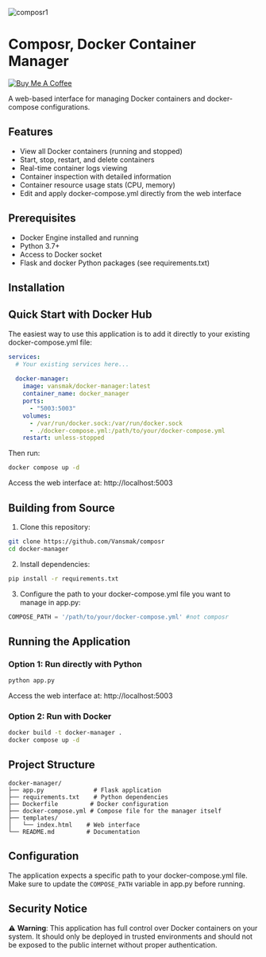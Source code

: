 ![composr1](https://github.com/user-attachments/assets/05402063-aa5f-41bb-a69a-9c2d49069cef)

# Composr, Docker Container Manager

[![Buy Me A Coffee](https://www.buymeacoffee.com/assets/img/custom_images/orange_img.png)](https://buymeacoffee.com/vansmak)

A web-based interface for managing Docker containers and docker-compose configurations.

## Features

- View all Docker containers (running and stopped)
- Start, stop, restart, and delete containers
- Real-time container logs viewing
- Container inspection with detailed information
- Container resource usage stats (CPU, memory)
- Edit and apply docker-compose.yml directly from the web interface

## Prerequisites

- Docker Engine installed and running
- Python 3.7+
- Access to Docker socket
- Flask and docker Python packages (see requirements.txt)

## Installation
## Quick Start with Docker Hub

The easiest way to use this application is to add it directly to your existing docker-compose.yml file:

```yaml
services:
  # Your existing services here...
  
  docker-manager:
    image: vansmak/docker-manager:latest
    container_name: docker_manager
    ports:
      - "5003:5003"
    volumes:
      - /var/run/docker.sock:/var/run/docker.sock
      - ./docker-compose.yml:/path/to/your/docker-compose.yml
    restart: unless-stopped
```

Then run:
```bash
docker compose up -d
```

Access the web interface at: http://localhost:5003

## Building from Source

1. Clone this repository:
```bash
git clone https://github.com/Vansmak/composr
cd docker-manager
```

2. Install dependencies:
```bash
pip install -r requirements.txt
```

3. Configure the path to your docker-compose.yml file you want to manage in app.py:
```python
COMPOSE_PATH = '/path/to/your/docker-compose.yml' #not composr
```

## Running the Application

### Option 1: Run directly with Python
```bash
python app.py
```
Access the web interface at: http://localhost:5003

### Option 2: Run with Docker
```bash
docker build -t docker-manager .
docker compose up -d
```

## Project Structure
```
docker-manager/
├── app.py              # Flask application
├── requirements.txt    # Python dependencies
├── Dockerfile         # Docker configuration
├── docker-compose.yml # Compose file for the manager itself
├── templates/
│   └── index.html    # Web interface
└── README.md         # Documentation
```

## Configuration

The application expects a specific path to your docker-compose.yml file. Make sure to update the `COMPOSE_PATH` variable in app.py before running.

## Security Notice

⚠️ **Warning**: This application has full control over Docker containers on your system. It should only be deployed in trusted environments and should not be exposed to the public internet without proper authentication.

